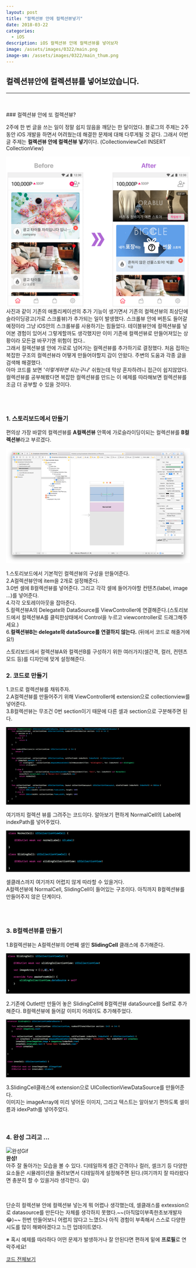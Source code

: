 ```yaml
---
layout: post
title: "컬렉션뷰 안에 컬렉션뷰넣기"
date: 2018-03-22
categories:
  - iOS
description: iOS 컬렉션뷰 안에 컬렉션뷰를 넣어보자
image: /assets/images/0322/main.png
image-sm: /assets/images/0322/main_thum.png
---
```



## 컬렉션뷰안에 컬렉션뷰를 넣어보았습니다.
---


<br />
<br />
### 컬렉션뷰 안에 또 컬렉션뷰?

2주에 한 번 글을 쓰는 일이 정말 쉽지 않음을 깨닫는 한 달이었다. 블로그의 주제는 2주동안 iOS 개발을 하면서 어려웠는데 해결한 문제에 대해 다루게될 것 같다. 그래서 이번 글 주제는 **컬렉션뷰 안에 컬렉션뷰 넣기**이다. (CollectionviewCell INSERT CollectionView)

![전/후 비교사진](/assets/images/0322/before.png)
사진과 같이 기존의 애플리케이션의 추가 기능이 생기면서 기존의 컬렉션뷰의 최상단에 슬라이딩광고(가로 스크롤뷰)가 추가되는 일이 발생했다. 스크롤뷰 안에 버튼도 들어갈 예정이라 그냥 iOS안의 스크롤뷰를 사용하기는 힘들었다. 테이블뷰안에 컬렉션뷰를 넣어본 경험이 있어서 그렇게할까도 생각했지만 이미 기존에 컬렉션뷰로 만들어져있는 상황이라 모든걸 바꾸기엔 위험이 컸다..  
그래서 컬렉션뷰셀 안에 가로로 넘어가는 컬렉션뷰를 추가하기로 결정했다. 처음 접하는 복잡한 구조의 컬렉션뷰라 어떻게 만들어야할지 감이 안왔다. 주변의 도움과 각종 글을 검색해 해결했다.  
아마 코드를 보면 *'이렇게하면 되는구나'* 쉬웠는데 막상 혼자하려니 접근이 쉽지않았다. 컬렉션뷰를 공부해봤다면 복잡한 컬렉션뷰를 만드는 이 예제를 따라해보면 컬렉션뷰를 조금 더 공부할 수 있을 것이다.


<br />
<br />


### 1. 스토리보드에서 만들기      

편의상 가장 바깥의 컬렉션뷰를 **A컬렉션뷰** 안쪽에 가로슬라이딩이되는 컬렉션뷰를 **B컬렉션뷰**라고 부르겠다. 


![xcode스토리보드](/assets/images/0322/스토리보드.png)


1.스토리보드에서 기본적인 컬렉션뷰의 구성을 만들어준다.  
2.A컬렉션뷰안에 item을 2개로 설정해준다.   
3.0번 셀에 B컬렉션뷰를 넣어준다. 그리고 각각 셀에 들어가야할 컨텐츠(label, image ...)를 넣어준다.     
4.각각 오토레이아웃을 잡아준다.    
5.컬렉션뷰A의 Delegate와 DataSource를 ViewController에 연결해준다.(스토리보드에서 컬렉션뷰A를 클릭한상태에서 Control을 누르고 viewcontroller로 드래그해주세요.)       
6.**컬렉션뷰B는 delegate와 dataSource를 연결하지 않는다.** (뒤에서 코드로 해줄거에요!)

스토리보드에서 컬렉션뷰A와 컬렉션B를 구성하기 위한 여러가지(셀간격, 컬러, 컨텐츠모드 등)를 디자인에 맞게 설정해준다.

  
    
    
    
### 2. 코드로 만들기
1.코드로 컬렉션뷰를 채워주자.   
2.A컬렉션뷰를 만들어주기 위해 ViewController에 extension으로 collectionview를 넣어준다.  
3.B컬렉션뷰는 무조건 0번 section이기 때문에 다른 셀과 section으로 구분해주면 된다.   
  
  
  
  
![스크린샷1](/assets/images/0322/스크린샷1.png)


여기까지 컬렉션 뷰를 그려주는 코드이다. 알아보기 편하게 NormalCell의 Label에 indexPath를 넣어주었다.
  
     
     
![스크린샷2](/assets/images/0322/스크린샷2.png)


셀클래스까지 여기까지 어렵지 않게 따라할 수 있을거다.  
A컬렉션뷰에 NormalCell, SlidingCell이 들어있는 구조이다. 
아직까지 B컬렉션뷰를 만들어주지 않은 단계이다.   

<br />
<br />


### 3. B컬렉션뷰를 만들기


1.B컬렉션뷰는 A컬렉션뷰의 0번째 셀인 **SlidingCell** 클래스에 추가해준다.       


![스크린샷3](/assets/images/0322/스크린샷3.png)

2.기존에 Outlet만 만들어 놓은 SlidingCell에  B컬렉션뷰 dataSource를 Self로 추가해준다. B컬렉션뷰에 들어갈 이미지 어레이도 추가해주었다.    
   
     
    
    
   
![스크린샷4](/assets/images/0322/스크린샷4.png)


3.SlidingCell클래스에 extension으로 UICollectionViewDataSource를 만들어준다.        
이미지는 imageArray에 미리 넣어둔 이미지, 그리고 텍스트는 알아보기 편하도록 셀이름과 idexPath를 넣어주었다.
      
      

<br />

### 4. 완성 그리고 ...


![완성Gif](/assets/images/0322/complate.gif)    
**완성!**    
아주 잘 돌아가는 모습을 볼 수 있다. 디테일하게 셀간 간격이나 컬러, 셀크기 등 다양한 요소들은 시뮬레이션을 돌려보면서 디테일하게 설정해주면 된다.(여기까지 잘 따라왔다면 충분히 할 수 있을거라 생각한다. 😜)     

  
<br />



<br />
단순히 컬렉션뷰 안에 컬렉션뷰 넣는게 뭐 어렵나 생각했는데, 셀클래스를 extexsion으로 datasource를 만든다는 자체를 생각하지 못했다.~~(아직많이부족한초보개발자😂)~~ 한번 만들어보니 어렵지 않다고 느꼈으나 아직 경험이 부족해서 스스로 다양한 시도를 많이 해봐야겠다고 느낀 업데이트였다.  
  
※ 혹시 예제를 따라하다 어떤 문제가 발생하거나 잘 안된다면 편하게 밑에 **프로필**로 연락주세요!

     
[코드 전체보기](https://gist.github.com/danb11/edee97ad97ba5959db60dc7fa815cff8)
